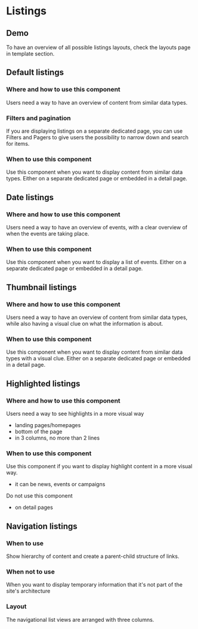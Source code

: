 # Listings

## Demo

To have an overview of all possible listings layouts, check the layouts page in
template section.

## Default listings

### Where and how to use this component

Users need a way to have an overview of content from similar data types.

### Filters and pagination

If you are displaying listings on a separate dedicated page, you can use Filters
and Pagers to give users the possibility to narrow down and search for items.

### When to use this component

Use this component when you want to display content from similar data types.
Either on a separate dedicated page or embedded in a detail page.

## Date listings

### Where and how to use this component

Users need a way to have an overview of events, with a clear overview of when
the events are taking place.

### When to use this component

Use this component when you want to display a list of events. Either on a
separate dedicated page or embedded in a detail page.

## Thumbnail listings

### Where and how to use this component

Users need a way to have an overview of content from similar data types, while
also having a visual clue on what the information is about.

### When to use this component

Use this component when you want to display content from similar data types with
a visual clue. Either on a separate dedicated page or embedded in a detail page.

## Highlighted listings

### Where and how to use this component

Users need a way to see highlights in a more visual way

* landing pages/homepages
* bottom of the page
* in 3 columns, no more than 2 lines

### When to use this component

Use this component if you want to display highlight content in a more visual
way.

* it can be news, events or campaigns

Do not use this component

* on detail pages

## Navigation listings

### When to use

Show hierarchy of content and create a parent-child structure of links.

### When not to use

When you want to display temporary information that it's not part of the site's architecture

### Layout

The navigational list views are arranged with three columns.
